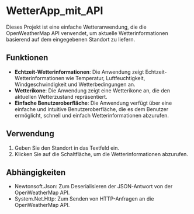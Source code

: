 # WetterApp_mit_API

Dieses Projekt ist eine einfache Wetteranwendung, die die OpenWeatherMap API verwendet, um aktuelle Wetterinformationen basierend auf dem eingegebenen Standort zu liefern.

## Funktionen

- **Echtzeit-Wetterinformationen**: Die Anwendung zeigt Echtzeit-Wetterinformationen wie Temperatur, Luftfeuchtigkeit, Windgeschwindigkeit und Wetterbedingungen an.
- **Wetterikone**: Die Anwendung zeigt eine Wetterikone an, die den aktuellen Wetterzustand repräsentiert.
- **Einfache Benutzeroberfläche**: Die Anwendung verfügt über eine einfache und intuitive Benutzeroberfläche, die es dem Benutzer ermöglicht, schnell und einfach Wetterinformationen abzurufen.

## Verwendung

1. Geben Sie den Standort in das Textfeld ein.
2. Klicken Sie auf die Schaltfläche, um die Wetterinformationen abzurufen.

## Abhängigkeiten

- Newtonsoft.Json: Zum Deserialisieren der JSON-Antwort von der OpenWeatherMap API.
- System.Net.Http: Zum Senden von HTTP-Anfragen an die OpenWeatherMap API.
